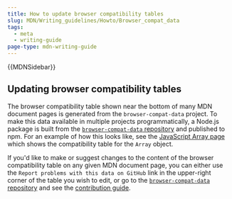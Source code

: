 ```yaml
---
title: How to update browser compatibility tables
slug: MDN/Writing_guidelines/Howto/Browser_compat_data
tags:
  - meta
  - writing-guide
page-type: mdn-writing-guide
---
```


{{MDNSidebar}}

## Updating browser compatibility tables

The browser compatibility table shown near the bottom of many MDN document pages is generated from the `browser-compat-data` project.
To make this data available in multiple projects programmatically, a Node.js package is built from the [`browser-compat-data` repository](https://github.com/mdn/browser-compat-data) and published to npm.
For an example of how this looks like, see the [JavaScript Array page](/en-US/docs/Web/JavaScript/Reference/Global_Objects/Array#browser_compatibility) which shows the compatibility table for the `Array` object.

If you'd like to make or suggest changes to the content of the browser compatibility table on any given MDN document page, you can either use the `Report problems with this data on GitHub` link in the upper-right
corner of the table you wish to edit, or go to the [`browser-compat-data` repository](https://github.com/mdn/browser-compat-data) and see the [contribution guide](https://github.com/mdn/browser-compat-data/blob/main/docs/contributing.md).
